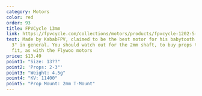 ```yaml
---
category: Motors
color: red
order: 93
title: FPVCycle 13mm
link: https://fpvcycle.com/collections/motors/products/fpvcycle-1202-5-11-500kv-motor-2mm-prop-shaft
text: Made by KababFPV, claimed to be the best motor for his babytooth frame and
  3" in general. You should watch out for the 2mm shaft, to buy props that will
  fit, as with the Flywoo motors
price: $13.49
point1: "Size: 13??"
point2: 'Props: 2-3"'
point3: "Weight: 4.5g"
point4: "KV: 11400"
point5: "Prop Mount: 2mm T-Mount"
---
```

